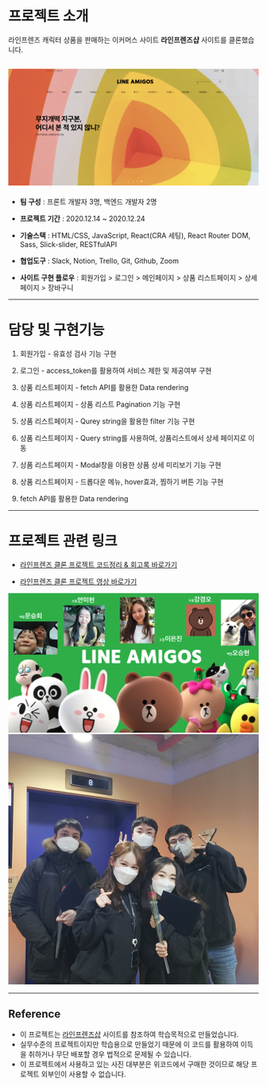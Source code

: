 # 프로젝트 소개

라인프렌즈 캐릭터 상품을 판매하는 이커머스 사이트 **라인프렌즈샵** 사이트를 클론했습니다.

## ![lineamigos_main_page](public/images/lineamigos_main_page.png)

- **팀 구성** : 프론트 개발자 3명, 백엔드 개발자 2명

- **프로젝트 기간** : 2020.12.14 ~ 2020.12.24

- **기술스택** : HTML/CSS, JavaScript, React(CRA 세팅), React Router DOM, Sass, Slick-slider, RESTfulAPI

- **협업도구** : Slack, Notion, Trello, Git, Github, Zoom

- **사이트 구현 플로우** : 회원가입 > 로그인 > 메인페이지 > 상품 리스트페이지 > 상세페이지 > 장바구니

---

# 담당 및 구현기능

1. 회원가입 - 유효성 검사 기능 구현

2. 로그인 - access_token를 활용하여 서비스 제한 및 제공여부 구현

3. 상품 리스트페이지 - fetch API를 활용한 Data rendering

4. 상품 리스트페이지 - 상품 리스트 Pagination 기능 구현

5. 상품 리스트페이지 - Qurey string을 활용한 filter 기능 구현

6. 상품 리스트페이지 - Query string를 사용하여, 상품리스트에서 상세 페이지로 이동

7. 상품 리스트페이지 - Modal창을 이용한 상품 상세 미리보기 기능 구현

8. 상품 리스트페이지 - 드롭다운 메뉴, hover효과, 찜하기 버튼 기능 구현

9. fetch API를 활용한 Data rendering

---

# 프로젝트 관련 링크

- [라인프렌즈 클론 프로젝트 코드정리 & 회고록 바로가기](https://velog.io/@dev_cecy/%EB%9D%BC%EC%9D%B8%ED%94%84%EB%A0%8C%EC%A6%88-%ED%81%B4%EB%A1%A0-%ED%94%84%EB%A1%9C%EC%A0%9D%ED%8A%B8-%ED%9A%8C%EA%B3%A0%EB%A1%9D)

- [라인프렌즈 클론 프로젝트 영상 바로가기 ](https://www.youtube.com/watch?v=-LT4xFDPEIU)

![lineamigos](/public/images/lineamigos.png)
![lineamigos_group_image_2](public/images/lineamigos_group_image_2.jpeg)
<br>

---

## Reference

- 이 프로젝트는 [라인프렌즈샵](https://brand.naver.com/linefriends) 사이트를 참조하여 학습목적으로 만들었습니다.
- 실무수준의 프로젝트이지만 학습용으로 만들었기 때문에 이 코드를 활용하여 이득을 취하거나 무단 배포할 경우 법적으로 문제될 수 있습니다.
- 이 프로젝트에서 사용하고 있는 사진 대부분은 위코드에서 구매한 것이므로 해당 프로젝트 외부인이 사용할 수 없습니다.
